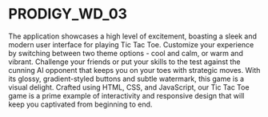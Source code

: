 # PRODIGY_WD_03
The application showcases a high level of excitement, boasting a sleek and modern user interface for playing Tic Tac Toe. Customize your experience by switching between two theme options - cool and calm, or warm and vibrant. Challenge your friends or put your skills to the test against the cunning AI opponent that keeps you on your toes with strategic moves. With its glossy, gradient-styled buttons and subtle watermark, this game is a visual delight. Crafted using HTML, CSS, and JavaScript, our Tic Tac Toe game is a prime example of interactivity and responsive design that will keep you captivated from beginning to end.
